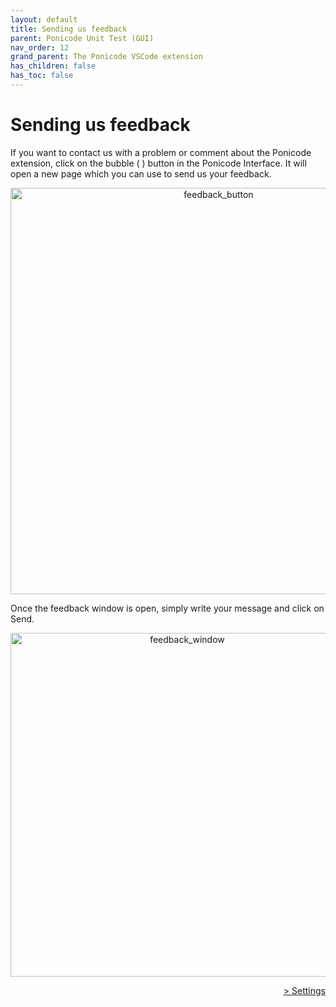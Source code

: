 ```yaml
---
layout: default
title: Sending us feedback
parent: Ponicode Unit Test (GUI)
nav_order: 12
grand_parent: The Ponicode VSCode extension
has_children: false
has_toc: false
---
```


# Sending us feedback

If you want to contact us with a problem or comment about the Ponicode extension, click on the bubble ( <i class="fa fa-comment-dots" style="color:orange"></i> ) button in the Ponicode Interface. It will open a new page which you can use to send us your feedback.

<p align="center">
    <img src="/docs/vscode_extension/gui_test/images/feedback_1.png" alt="feedback_button" width="650"/>
</p>

Once the feedback window is open, simply write your message and click on Send.

<p align="center">
    <img src="/docs/vscode_extension/gui_test/images/feedback_2.png" alt="feedback_window" width="550"/>
</p>

<div align="right">
    <a href="/docs/vscode_extension/gui_test/configuration/index" >
        > Settings
    </a>
</div>
